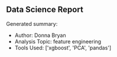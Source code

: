 ## Data Science Report

Generated summary:

- Author: Donna Bryan
- Analysis Topic: feature engineering
- Tools Used: ['xgboost', 'PCA', 'pandas']
